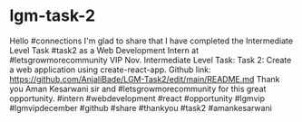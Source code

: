 # lgm-task-2
Hello #connections 
I'm glad to share that I have completed the Intermediate Level Task #task2 as a Web Development Intern at #letsgrowmorecommunity VIP Nov. 
Intermediate Level Task: Task 2: Create a web application using create-react-app. 
Github link: https://github.com/AnjaliBade/LGM-Task2/edit/main/README.md 
Thank you Aman Kesarwani sir and #letsgrowmorecommunity for this great opportunity. 
#intern #webdevelopment #react #opportunity #lgmvip #lgmvipdecember #github #share #thankyou #task2 #amankesarwani
